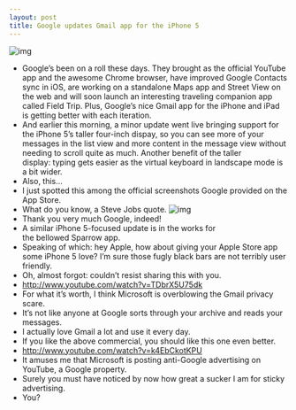 ```yaml
---
layout: post
title: Google updates Gmail app for the iPhone 5
---
```

![img](http://media.idownloadblog.com/wp-content/uploads/2012/09/Gmail-for-iOS-app-icon-medium.png)
* Google’s been on a roll these days. They brought as the official YouTube app and the awesome Chrome browser, have improved Google Contacts sync in iOS, are working on a standalone Maps app and Street View on the web and will soon launch an interesting traveling companion app called Field Trip. Plus, Google’s nice Gmail app for the iPhone and iPad is getting better with each iteration.
* And earlier this morning, a minor update went live bringing support for the iPhone 5’s taller four-inch dispay, so you can see more of your messages in the list view and more content in the message view without needing to scroll quite as much. Another benefit of the taller display: typing gets easier as the virtual keyboard in landscape mode is a bit wider.
* Also, this…
* I just spotted this among the official screenshots Google provided on the App Store.
* What do you know, a Steve Jobs quote.
![img](http://media.idownloadblog.com/wp-content/uploads/2012/09/Gmail-for-iOS-Steve-Jobs-quote.jpg)
* Thank you very much Google, indeed!
* A similar iPhone 5-focused update is in the works for the bellowed Sparrow app.
* Speaking of which: hey Apple, how about giving your Apple Store app some iPhone 5 love? I’m sure those fugly black bars are not terribly user friendly.
* Oh, almost forgot: couldn’t resist sharing this with you.
* http://www.youtube.com/watch?v=TDbrX5U75dk
* For what it’s worth, I think Microsoft is overblowing the Gmail privacy scare.
* It’s not like anyone at Google sorts through your archive and reads your messages.
* I actually love Gmail a lot and use it every day.
* If you like the above commercial, you should like this one even better.
* http://www.youtube.com/watch?v=k4EbCkotKPU
* It amuses me that Microsoft is posting anti-Google advertising on YouTube, a Google property.
* Surely you must have noticed by now how great a sucker I am for sticky advertising.
* You?

